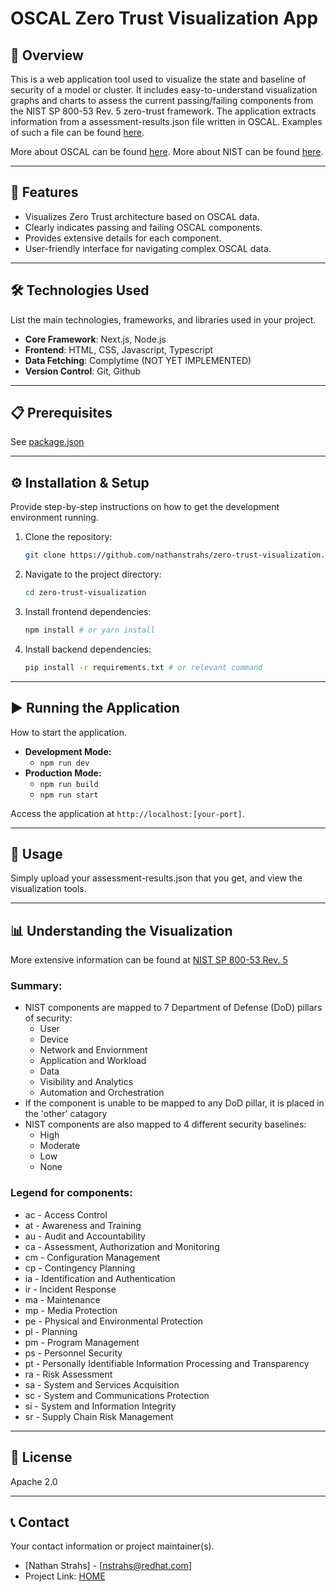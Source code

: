 # OSCAL Zero Trust Visualization App

## 🌟 Overview

This is a web application tool used to visualize the state and baseline of security of a model or cluster. It includes easy-to-understand visualization graphs and charts to assess the current passing/failing components from the NIST SP 800-53 Rev. 5 zero-trust framework. The application extracts information from a assessment-results.json file written in OSCAL. Examples of such a file can be found [here](https://github.com/usnistgov/oscal-content/tree/main/examples/ar/json).

More about OSCAL can be found [here](https://github.com/usnistgov/oscal-content/tree/main). More about NIST can be found [here](https://pages.nist.gov/OSCAL/learn/).

---

## 🚀 Features

* Visualizes Zero Trust architecture based on OSCAL data.
* Clearly indicates passing and failing OSCAL components.
* Provides extensive details for each component.
* User-friendly interface for navigating complex OSCAL data.

---

## 🛠️ Technologies Used

List the main technologies, frameworks, and libraries used in your project.

* **Core Framework**: Next.js, Node.js
* **Frontend**: HTML, CSS, Javascript, Typescript
* **Data Fetching**: Complytime (NOT YET IMPLEMENTED)
* **Version Control**: Git, Github

---

## 📋 Prerequisites

See [package.json](https://github.com/nathanstrahs/zero-trust-visualization/blob/main/package-lock.json)

---

## ⚙️ Installation & Setup

Provide step-by-step instructions on how to get the development environment running.

1.  Clone the repository:
    ```bash
    git clone https://github.com/nathanstrahs/zero-trust-visualization.git
    ```
2.  Navigate to the project directory:
    ```bash
    cd zero-trust-visualization
    ```
3.  Install frontend dependencies:
    ```bash
    npm install # or yarn install
    ```
4.  Install backend dependencies:
    ```bash
    pip install -r requirements.txt # or relevant command
    ```

---

## ▶️ Running the Application

How to start the application.

* **Development Mode:**
    * `npm run dev`
* **Production Mode:**
    * `npm run build`
    * `npm run start`

Access the application at `http://localhost:[your-port]`.

---

## 📖 Usage

Simply upload your assessment-results.json that you get, and view the visualization tools.

---

## 📊 Understanding the Visualization

More extensive information can be found at [NIST SP 800-53 Rev. 5](https://csrc.nist.gov/pubs/sp/800/53/r5/upd1/final)
### Summary:
* NIST components are mapped to 7 Department of Defense (DoD) pillars of security:
    * User
    * Device
    * Network and Enviornment
    * Application and Workload
    * Data
    * Visibility and Analytics
    * Automation and Orchestration
* If the component is unable to be mapped to any DoD pillar, it is placed in the 'other' catagory
* NIST components are also mapped to 4 different security baselines:
    * High
    * Moderate
    * Low
    * None

### Legend for components:
* ac - Access Control
* at - Awareness and Training
* au - Audit and Accountability
* ca - Assessment, Authorization and Monitoring
* cm - Configuration Management
* cp - Contingency Planning
* ia - Identification and Authentication
* ir - Incident Response
* ma - Maintenance
* mp - Media Protection
* pe - Physical and Environmental Protection
* pl - Planning
* pm - Program Management
* ps - Personnel Security
* pt - Personally Identifiable Information Processing and Transparency
* ra - Risk Assessment
* sa - System and Services Acquisition
* sc - System and Communications Protection
* si - System and Information Integrity
* sr - Supply Chain Risk Management

---

## 📜 License

Apache 2.0

---

## 📞 Contact

Your contact information or project maintainer(s).

* [Nathan Strahs] - [nstrahs@redhat.com]
* Project Link: [HOME](https://github.com/nathanstrahs/zero-trust-visualization)
